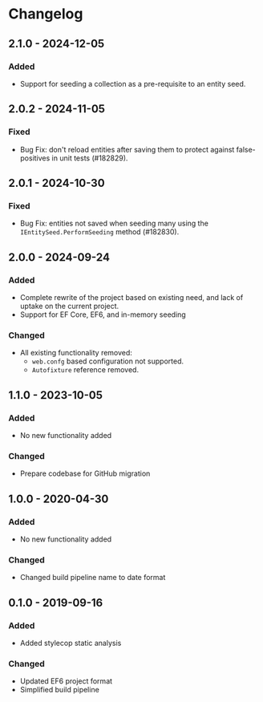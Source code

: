# Changelog

## 2.1.0 - 2024-12-05
### Added
- Support for seeding a collection as a pre-requisite to an entity seed.

## 2.0.2 - 2024-11-05
### Fixed
- Bug Fix: don't reload entities after saving them to protect against false-positives in unit tests (#182829).

## 2.0.1 - 2024-10-30
### Fixed
- Bug Fix: entities not saved when seeding many using the `IEntitySeed.PerformSeeding` method (#182830).

## 2.0.0 - 2024-09-24
### Added
- Complete rewrite of the project based on existing need, and lack of uptake on the current project.
- Support for EF Core, EF6, and in-memory seeding 

### Changed
- All existing functionality removed:
   - `web.confg` based configuration not supported.
   - `Autofixture` reference removed.

## 1.1.0 - 2023-10-05
### Added
- No new functionality added

### Changed
- Prepare codebase for GitHub migration

## 1.0.0 - 2020-04-30
### Added
- No new functionality added

### Changed
- Changed build pipeline name to date format

## 0.1.0 - 2019-09-16
### Added
- Added stylecop static analysis

### Changed
- Updated EF6 project format 
- Simplified build pipeline